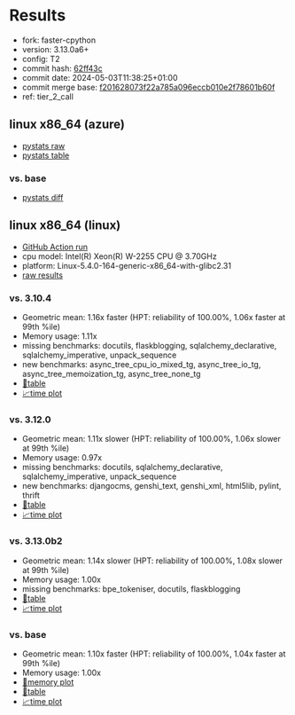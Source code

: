# Results

- fork: faster-cpython
- version: 3.13.0a6+
- config: T2
- commit hash: [62ff43c](https://github.com/faster%2dcpython/cpython/commit/62ff43c)
- commit date: 2024-05-03T11:38:25+01:00
- commit merge base: [f201628073f22a785a096eccb010e2f78601b60f](https://github.com/faster%2dcpython/cpython/commit/f201628073f22a785a096eccb010e2f78601b60f)
- ref: tier_2_call

## linux x86_64 (azure)

- [pystats raw](bm-20240503-azure-x86_64-faster%252dcpython-tier_2_call-3.13.0a6%2B-62ff43c-pystats.json)
- [pystats table](bm-20240503-azure-x86_64-faster%252dcpython-tier_2_call-3.13.0a6%2B-62ff43c-pystats.md)

### vs. base

- [pystats diff](bm-20240503-azure-x86_64-faster%252dcpython-tier_2_call-3.13.0a6%2B-62ff43c-pystats-vs-base.md)

## linux x86_64 (linux)

- [GitHub Action run](https://github.com/faster-cpython/benchmarking/actions/runs/8937798727)
- cpu model: Intel(R) Xeon(R) W-2255 CPU @ 3.70GHz
- platform: Linux-5.4.0-164-generic-x86_64-with-glibc2.31
- [raw results](bm-20240503-linux-x86_64-faster%252dcpython-tier_2_call-3.13.0a6%2B-62ff43c.json)

### vs. 3.10.4

- Geometric mean: 1.16x faster (HPT: reliability of 100.00%, 1.06x faster at 99th %ile)
- Memory usage: 1.11x
- missing benchmarks: docutils, flaskblogging, sqlalchemy_declarative, sqlalchemy_imperative, unpack_sequence
- new benchmarks: async_tree_cpu_io_mixed_tg, async_tree_io_tg, async_tree_memoization_tg, async_tree_none_tg
- [📄table](bm-20240503-linux-x86_64-faster%252dcpython-tier_2_call-3.13.0a6%2B-62ff43c-vs-3.10.4.md)
- [📈time plot](bm-20240503-linux-x86_64-faster%252dcpython-tier_2_call-3.13.0a6%2B-62ff43c-vs-3.10.4.svg)

### vs. 3.12.0

- Geometric mean: 1.11x slower (HPT: reliability of 100.00%, 1.06x slower at 99th %ile)
- Memory usage: 0.97x
- missing benchmarks: docutils, sqlalchemy_declarative, sqlalchemy_imperative, unpack_sequence
- new benchmarks: djangocms, genshi_text, genshi_xml, html5lib, pylint, thrift
- [📄table](bm-20240503-linux-x86_64-faster%252dcpython-tier_2_call-3.13.0a6%2B-62ff43c-vs-3.12.0.md)
- [📈time plot](bm-20240503-linux-x86_64-faster%252dcpython-tier_2_call-3.13.0a6%2B-62ff43c-vs-3.12.0.svg)

### vs. 3.13.0b2

- Geometric mean: 1.14x slower (HPT: reliability of 100.00%, 1.08x slower at 99th %ile)
- Memory usage: 1.00x
- missing benchmarks: bpe_tokeniser, docutils, flaskblogging
- [📄table](bm-20240503-linux-x86_64-faster%252dcpython-tier_2_call-3.13.0a6%2B-62ff43c-vs-3.13.0b2.md)
- [📈time plot](bm-20240503-linux-x86_64-faster%252dcpython-tier_2_call-3.13.0a6%2B-62ff43c-vs-3.13.0b2.svg)

### vs. base

- Geometric mean: 1.10x faster (HPT: reliability of 100.00%, 1.04x faster at 99th %ile)
- Memory usage: 1.00x
- [🧠memory plot](bm-20240503-linux-x86_64-faster%252dcpython-tier_2_call-3.13.0a6%2B-62ff43c-vs-base-mem.svg)
- [📄table](bm-20240503-linux-x86_64-faster%252dcpython-tier_2_call-3.13.0a6%2B-62ff43c-vs-base.md)
- [📈time plot](bm-20240503-linux-x86_64-faster%252dcpython-tier_2_call-3.13.0a6%2B-62ff43c-vs-base.svg)

